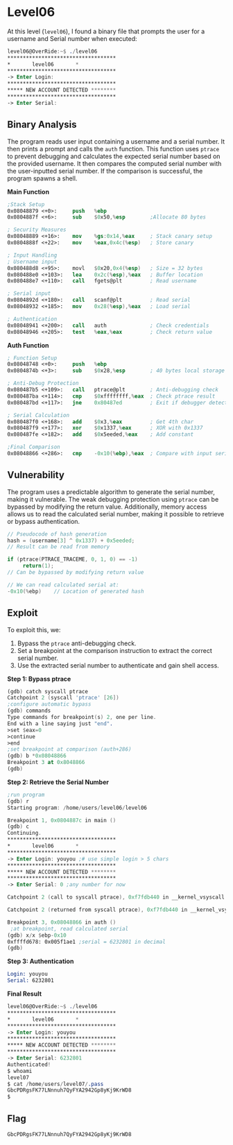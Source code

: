 # **Level06**

At this level (`level06`), I found a binary file that prompts the user for a username and Serial number  when executed:

```nasm
level06@OverRide:~$ ./level06
***********************************
*		level06		  *
***********************************
-> Enter Login:
***********************************
***** NEW ACCOUNT DETECTED ********
***********************************
-> Enter Serial:
```

## **Binary Analysis**

The program reads user input containing a username and a serial number. It then prints a prompt and calls the `auth` function. This function uses `ptrace` to prevent debugging and calculates the expected serial number based on the provided username. It then compares the computed serial number with the user-inputted serial number. If the comparison is successful, the program spawns a shell.

**Main Function**

```nasm
;Stack Setup
0x08048879 <+0>:     push   %ebp
0x0804887f <+6>:     sub    $0x50,%esp        ;Allocate 80 bytes

; Security Measures
0x08048889 <+16>:    mov    %gs:0x14,%eax     ; Stack canary setup
0x0804888f <+22>:    mov    %eax,0x4c(%esp)   ; Store canary

; Input Handling
; Username input
0x080488d8 <+95>:    movl   $0x20,0x4(%esp)   ; Size = 32 bytes
0x080488e0 <+103>:   lea    0x2c(%esp),%eax   ; Buffer location
0x080488e7 <+110>:   call   fgets@plt         ; Read username

; Serial input
0x0804892d <+180>:   call   scanf@plt         ; Read serial
0x08048932 <+185>:   mov    0x28(%esp),%eax   ; Load serial

; Authentication
0x08048941 <+200>:   call   auth              ; Check credentials
0x08048946 <+205>:   test   %eax,%eax         ; Check return value
```

**Auth Function**

```nasm
; Function Setup
0x08048748 <+0>:     push   %ebp
0x0804874b <+3>:     sub    $0x28,%esp        ; 40 bytes local storage

; Anti-Debug Protection
0x080487b5 <+109>:   call   ptrace@plt        ; Anti-debugging check
0x080487ba <+114>:   cmp    $0xffffffff,%eax  ; Check ptrace result
0x080487bd <+117>:   jne    0x80487ed         ; Exit if debugger detected

; Serial Calculation
0x080487f0 <+168>:   add    $0x3,%eax         ; Get 4th char
0x080487f9 <+177>:   xor    $0x1337,%eax      ; XOR with 0x1337
0x080487fe <+182>:   add    $0x5eeded,%eax    ; Add constant

;Final Comparison
0x08048866 <+286>:   cmp    -0x10(%ebp),%eax  ; Compare with input serial
```

## **Vulnerability**

The program uses a predictable algorithm to generate the serial number, making it vulnerable. The weak debugging protection using `ptrace` can be bypassed by modifying the return value. Additionally, memory access allows us to read the calculated serial number, making it possible to retrieve or bypass authentication.

```c
// Pseudocode of hash generation
hash = (username[3] ^ 0x1337) + 0x5eeded;
// Result can be read from memory

if (ptrace(PTRACE_TRACEME, 0, 1, 0) == -1)
     return(1);
// Can be bypassed by modifying return value

// We can read calculated serial at:
-0x10(%ebp)    // Location of generated hash
```

## **Exploit**

To exploit this, we:

1. Bypass the `ptrace` anti-debugging check.
2. Set a breakpoint at the comparison instruction to extract the correct serial number.
3. Use the extracted serial number to authenticate and gain shell access.

**Step 1: Bypass ptrace**

```nasm
(gdb) catch syscall ptrace
Catchpoint 2 (syscall 'ptrace' [26])
;configure automatic bypass
(gdb) commands
Type commands for breakpoint(s) 2, one per line.
End with a line saying just "end".
>set $eax=0
>continue
>end
;set breakpoint at comparison (auth+286)
(gdb) b *0x08048866
Breakpoint 3 at 0x8048866
(gdb)
```

**Step 2:  Retrieve the Serial Number**

```nasm
;run program
(gdb) r
Starting program: /home/users/level06/level06

Breakpoint 1, 0x0804887c in main ()
(gdb) c
Continuing.
***********************************
*		level06		  *
***********************************
-> Enter Login: youyou ;# use simple login > 5 chars
***********************************
***** NEW ACCOUNT DETECTED ********
***********************************
-> Enter Serial: 0 ;any number for now

Catchpoint 2 (call to syscall ptrace), 0xf7fdb440 in __kernel_vsyscall ()

Catchpoint 2 (returned from syscall ptrace), 0xf7fdb440 in __kernel_vsyscall ()

Breakpoint 3, 0x08048866 in auth ()
 ;at breakpoint, read calculated serial
(gdb) x/x $ebp-0x10
0xffffd678:	0x005f1ae1 ;serial = 6232801 in decimal
(gdb)
```

**Step 3: Authentication**

```nasm
Login: youyou
Serial: 6232801
```

**Final Result**

```nasm
level06@OverRide:~$ ./level06
***********************************
*		level06		  *
***********************************
-> Enter Login: youyou
***********************************
***** NEW ACCOUNT DETECTED ********
***********************************
-> Enter Serial: 6232801
Authenticated!
$ whoami
level07
$ cat /home/users/level07/.pass
GbcPDRgsFK77LNnnuh7QyFYA2942Gp8yKj9KrWD8
$
```

## Flag

```nasm
GbcPDRgsFK77LNnnuh7QyFYA2942Gp8yKj9KrWD8
```